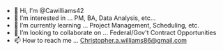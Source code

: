 - 👋 Hi, I’m @Cawilliams42
- 👀 I’m interested in ... PM, BA, Data Analysis, etc...
- 🌱 I’m currently learning ... Project Management, Scheduling, etc.
- 💞️ I’m looking to collaborate on ... Federal/Gov't Contract Opportunities
- 📫 How to reach me ... Christopher.a.williams86@gmail.com

<!---
Cawilliams42/Cawilliams42 is a ✨ special ✨ repository because its `README.md` (this file) appears on your GitHub profile.
You can click the Preview link to take a look at your changes.
--->
